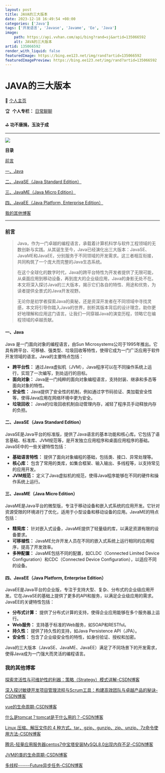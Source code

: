 ```yaml
---
layout: post
title: JAVA的三大版本
date: 2023-12-18 16:49:54 +08:00
categories: ['Java']
tags: ['开发语言', 'Javase', 'Javame', 'Ee', 'Java']
image:
    path: https://api.vvhan.com/api/bing?rand=sj&artid=135066592
    alt: JAVA的三大版本
artid: 135066592
render_with_liquid: false
featuredImage: https://bing.ee123.net/img/rand?artid=135066592
featuredImagePreview: https://bing.ee123.net/img/rand?artid=135066592
---
```


# JAVA的三大版本

🍎
[个人主页](https://blog.csdn.net/AliceNo?type=blog "个人主页")

🏆
​​​​​​​
**个人专栏：**
[日常聊聊](https://blog.csdn.net/aliceno/category_12508869.html?spm=1001.2014.3001.5482 "日常聊聊")

⛳️
**功不唐捐，玉汝于成**

---

![](https://i-blog.csdnimg.cn/blog_migrate/7faf549ffad48d3b5e94868872885585.png)

**目录**

[前言](#%E5%89%8D%E8%A8%80)

[一、Java](#%E4%B8%80%E3%80%81Java)

[二、JavaSE（Java Standard Edition）](#%E4%BA%8C%E3%80%81JavaSE%EF%BC%88Java%20Standard%20Edition%EF%BC%89)

[三、JavaME（Java Micro Edition）](#%E4%B8%89%E3%80%81JavaME%EF%BC%88Java%20Micro%20Edition%EF%BC%89)

[四、JavaEE（Java Platform, Enterprise Edition）](#%E5%9B%9B%E3%80%81JavaEE%EF%BC%88Java%20Platform%2C%20Enterprise%20Edition%EF%BC%89)

[我的其他博客](#%E6%88%91%E7%9A%84%E5%85%B6%E4%BB%96%E5%8D%9A%E5%AE%A2)

---

### 前言

> Java，作为一门卓越的编程语言，承载着计算机科学与软件工程领域的无数创新与实践。从其诞生至今，Java已经演化出三大版本：JavaSE、JavaME和JavaEE，分别服务于不同领域的开发需求。这三者相互衔接，共同构筑了一个庞大而完整的Java生态系统。
>
> 在这个全球化的数字时代，Java的跨平台特性为开发者提供了无限可能，从桌面应用到移动设备，再到庞大的企业级应用，Java的身影无处不在。本文将深入探讨Java的三大版本，揭示它们各自的特性、用途和优势，为读者提供全景式的Java开发视野。
>
> 无论你是初学者探索Java的奥秘，还是资深开发者在不同领域中寻找灵感，本文将引导你踏入Java的世界，剖析其版本背后的设计理念，助你更好地理解和应用这门语言。让我们一同穿越Java的演变历程，领略它在编程领域的卓越贡献。

#### **一、Java**

Java 是一门面向对象的编程语言，由Sun Microsystems公司于1995年推出。它具有跨平台、可移植、强类型、垃圾回收等特性，使得它成为一门广泛应用于软件开发领域的语言。Java的主要特点包括：

* **跨平台性：**
  通过Java虚拟机（JVM），Java程序可以在不同操作系统上运行，实现了一次编写，到处运行的目标。
* **面向对象：**
  Java是一门纯粹的面向对象编程语言，支持封装、继承和多态等面向对象的特性。
* **安全性：**
  Java提供了安全性的机制，例如通过字节码验证、类加载安全性等，使得Java应用在网络环境中更为安全。
* **垃圾回收：**
  Java的垃圾回收机制自动管理内存，减轻了程序员手动释放内存的负担。

#### **二、JavaSE（Java Standard Edition）**

JavaSE是Java平台的标准版，提供了Java语言的基本功能和核心库。它包括了语言基础、标准库、JVM规范等，是开发独立应用程序和桌面应用程序的基础。JavaSE中的一些关键特性包括：

* **基础语言特性：**
  提供了面向对象编程的基础，包括类、接口、异常处理等。
* **核心库：**
  包含了常用的类库，如集合框架、输入输出、多线程等，以支持常见的应用开发。
* **JVM规范：**
  定义了Java虚拟机的规范，使得Java程序能够在不同的硬件和操作系统上运行。

#### **三、JavaME（Java Micro Edition）**

JavaME是Java平台的微型版，专注于移动设备和嵌入式系统的应用开发。它针对资源受限的环境进行了优化，适用于小型设备和移动设备的应用。JavaME的特点包括：

* **精简库：**
  针对嵌入式设备，JavaME提供了轻量级的库，以满足资源有限的设备要求。
* **可移植性：**
  JavaME允许开发人员在不同的嵌入式系统上运行相同的应用程序，提高了开发效率。
* **多种配置：**
  JavaME包括不同的配置，如CLDC（Connected Limited Device Configuration）和CDC（Connected Device Configuration），以适应不同的设备。

#### **四、JavaEE（Java Platform, Enterprise Edition）**

JavaEE是Java平台的企业版，专注于支持大型、复杂、分布式的企业级应用开发。它在JavaSE的基础上提供了更多的API和服务，以满足企业级应用的需求。JavaEE的关键特性包括：

* **分布式计算：**
  提供了分布式计算的支持，使得企业应用能够在多个服务器上运行。
* **Web服务：**
  支持基于标准的Web服务，如SOAP和RESTful。
* **持久性：**
  提供了持久性的支持，如Java Persistence API（JPA）。
* **安全性：**
  包含了企业级安全性的特性，如身份验证、授权和加密。

Java的三大版本（JavaSE、JavaME、JavaEE）满足了不同场景下的开发需求，使得Java成为一门强大而灵活的编程语言。

### 我的其他博客

[探索灵活性与可维护性的利器：策略（Strategy）模式详解-CSDN博客](https://blog.csdn.net/AliceNo/article/details/135035471?spm=1001.2014.3001.5501 "探索灵活性与可维护性的利器：策略（Strategy）模式详解-CSDN博客")

[深入探讨敏捷开发项目管理流程与Scrum工具：构建高效团队与卓越产品的秘诀-CSDN博客](https://blog.csdn.net/AliceNo/article/details/135035107?spm=1001.2014.3001.5501 "深入探讨敏捷开发项目管理流程与Scrum工具：构建高效团队与卓越产品的秘诀-CSDN博客")

[vue的生命周期-CSDN博客](https://blog.csdn.net/AliceNo/article/details/134987129?spm=1001.2014.3001.5501 "vue的生命周期-CSDN博客")

[什么是tomcat？tomcat是干什么用的？-CSDN博客](https://blog.csdn.net/AliceNo/article/details/134974592?spm=1001.2014.3001.5501 "什么是tomcat？tomcat是干什么用的？-CSDN博客")

[Linux 压缩、解压文件的 4 种方式。tar、gzip、gunzip、zip、unzip、7z命令使用方法-CSDN博客](https://blog.csdn.net/AliceNo/article/details/134935657?spm=1001.2014.3001.5501 "Linux 压缩、解压文件的 4 种方式。tar、gzip、gunzip、zip、unzip、7z命令使用方法-CSDN博客")

[腾讯-轻量应用服务器centos7中宝塔安装MySQL8.0出现内存不足-CSDN博客](https://blog.csdn.net/AliceNo/article/details/134948207?spm=1001.2014.3001.5501 "腾讯-轻量应用服务器centos7中宝塔安装MySQL8.0出现内存不足-CSDN博客")

[JVM的类的生命周期-CSDN博客](https://blog.csdn.net/AliceNo/article/details/135026714?spm=1001.2014.3001.5502 "JVM的类的生命周期-CSDN博客")

[多线程------Future异步任务-CSDN博客](https://blog.csdn.net/AliceNo/article/details/135006327?spm=1001.2014.3001.5502 "多线程------Future异步任务-CSDN博客")